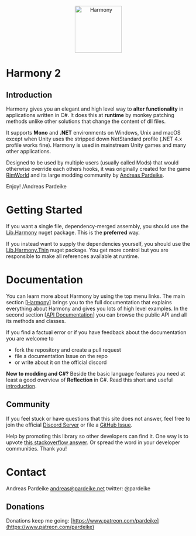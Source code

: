 <p align="center"><img src="https://raw.githubusercontent.com/pardeike/Harmony/master/HarmonyLogo.png" alt="Harmony" width="128" /></p>

# Harmony 2

## Introduction

Harmony gives you an elegant and high level way to **alter functionality** in applications written in C#. It does this at **runtime** by monkey patching methods unlike other solutions that change the content of dll files.

It supports **Mono** and **.NET** environments on Windows, Unix and macOS except when Unity uses the stripped down NetStandard profile (.NET 4.x profile works fine). Harmony is used in mainstream Unity games and many other applications.

Designed to be used by multiple users (usually called Mods) that would otherwise override each others hooks, it was originally created for the game [RimWorld](https://rimworldgame.com) and its large modding community by [Andreas Pardeike](https://www.patreon.com/pardeike).

Enjoy!
/Andreas Pardeike

# Getting Started

If you want a single file, dependency-merged assembly, you should use the [Lib.Harmony](https://www.nuget.org/packages/Lib.Harmony) nuget package. This is the **preferred** way.

If you instead want to supply the dependencies yourself, you should use the [Lib.Harmony.Thin](https://www.nuget.org/packages/Lib.Harmony.Thin) nuget package. You get more control but you are responsible to make all references available at runtime.

# Documentation

You can learn more about Harmony by using the top menu links. The main section [[Harmony](articles/intro.html)] brings you to the full documentation that explains everything about Harmony and gives you lots of high level examples. In the second section [[API Documentation](api/index.html)] you can browse the public API and all its methods and classes.

If you find a factual error or if you have feedback about the documentation you are welcome to

- fork the repository and create a pull request
- file a documentation Issue on the repo
- or write about it on the official discord

**New to modding and C#?** Beside the basic language features you need at least a good overview of **Reflection** in C#. Read this short and useful [introduction](https://dotnetcademy.net/Learn/4/Pages/1).

## Community

If you feel stuck or have questions that this site does not answer, feel free to join the official [Discord Server](https://discord.gg/xXgghXR) or file a [GitHub Issue](https://github.com/pardeike/Harmony/issues).

Help by promoting this library so other developers can find it. One way is to upvote [this stackoverflow answer](https://stackoverflow.com/questions/7299097/dynamically-replace-the-contents-of-a-c-sharp-method/42043003#42043003). Or spread the word in your developer communities. Thank you!

# Contact

Andreas Pardeike
andreas@pardeike.net
twitter: @pardeike

## Donations

Donations keep me going:
[https://www.patreon.com/pardeike](https://www.patreon.com/pardeike)
